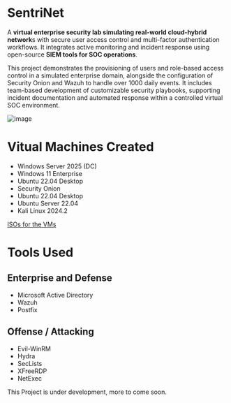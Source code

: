 # SentriNet
 
A **virtual enterprise security lab simulating real-world cloud-hybrid network**s with secure user access control and multi-factor authentication workflows. It integrates active monitoring and incident response using open-source **SIEM tools for SOC operations**.

This project demonstrates the provisioning of users and role-based access control in a simulated enterprise domain, alongside the configuration of Security Onion and Wazuh to handle over 1000 daily events. It includes team-based development of customizable security playbooks, supporting incident documentation and automated response within a controlled virtual SOC environment.

![image](https://github.com/user-attachments/assets/280baeea-cd1c-4dd4-b3c5-4082f688de2b)


# Vitual Machines Created
 * Windows Server 2025 (DC)
 * Windows 11 Enterprise
 * Ubuntu 22.04 Desktop
 * Security Onion
 * Ubuntu 22.04 Desktop
 * Ubuntu Server 22.04
 * Kali Linux 2024.2

[ISOs for the VMs](https://github.com/SMUGLER79/SentriNet---Enterprise-Security-Lab/blob/main/ISO%20files/README.md)

# Tools Used
 ## Enterprise and Defense
  * Microsoft Active Directory
  * Wazuh
  * Postfix
    
 ## Offense / Attacking
  * Evil-WinRM
  * Hydra
  * SecLists
  * XFreeRDP
  * NetExec


This Project is under development, more to come soon.
